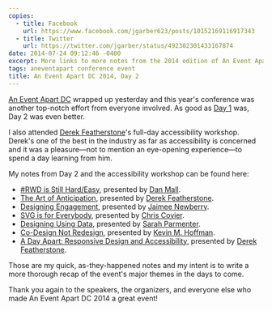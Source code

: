 ```yaml
---
copies:
  - title: Facebook
    url: https://www.facebook.com/jgarber623/posts/10152169116917343
  - title: Twitter
    url: https://twitter.com/jgarber/status/492302301433167874
date: 2014-07-24 09:12:46 -0400
excerpt: More links to more notes from the 2014 edition of An Event Apart DC.
tags: aneventapart conference event
title: An Event Apart DC 2014, Day 2
---
```


[An Event Apart DC](http://aneventapart.com/event/washington-dc-2014) wrapped up yesterday and this year's conference was another top-notch effort from everyone involved. As good as [Day 1](/blog/an-event-apart-dc-2014-day-1) was, Day 2 was even better.

I also attended [Derek Featherstone](http://simplyaccessible.com/)'s full-day accessibility workshop. Derek's one of the best in the industry as far as accessibility is concerned and it was a pleasure—not to mention an eye-opening experience—to spend a day learning from him.

My notes from Day 2 and the accessibility workshop can be found here:

- [#RWD is Still Hard/Easy](http://sketchnotes.sixtwothree.org/aneventapartdc/rwd-is-still-hard-easy/), presented by [Dan Mall](http://danielmall.com/).
- [The Art of Anticipation](http://sketchnotes.sixtwothree.org/aneventapartdc/the-art-of-anticipation/), presented by [Derek Featherstone](http://simplyaccessible.com/).
- [Designing Engagement](http://sketchnotes.sixtwothree.org/aneventapartdc/designing-engagement/), presented by [Jaimee Newberry](http://www.jaimeejaimee.com/).
- [SVG is for Everybody](http://sketchnotes.sixtwothree.org/aneventapartdc/svg-is-for-everybody/), presented by [Chris Coyier](http://chriscoyier.net/).
- [Designing Using Data](http://sketchnotes.sixtwothree.org/aneventapartdc/designing-using-data/), presented by [Sarah Parmenter](http://www.sazzy.co.uk/).
- [Co-Design Not Redesign](http://sketchnotes.sixtwothree.org/aneventapartdc/co-design-not-redesign/), presented by [Kevin M. Hoffman](http://kevinmhoffman.com/).
- [A Day Apart: Responsive Design and Accessibility](http://sketchnotes.sixtwothree.org/aneventapartdc/a-day-apart-responsive-design-and-accessibility/), presented by [Derek Featherstone](http://simplyaccessible.com/).

Those are my quick, as-they-happened notes and my intent is to write a more thorough recap of the event's major themes in the days to come.

Thank you again to the speakers, the organizers, and everyone else who made An Event Apart DC 2014 a great event!